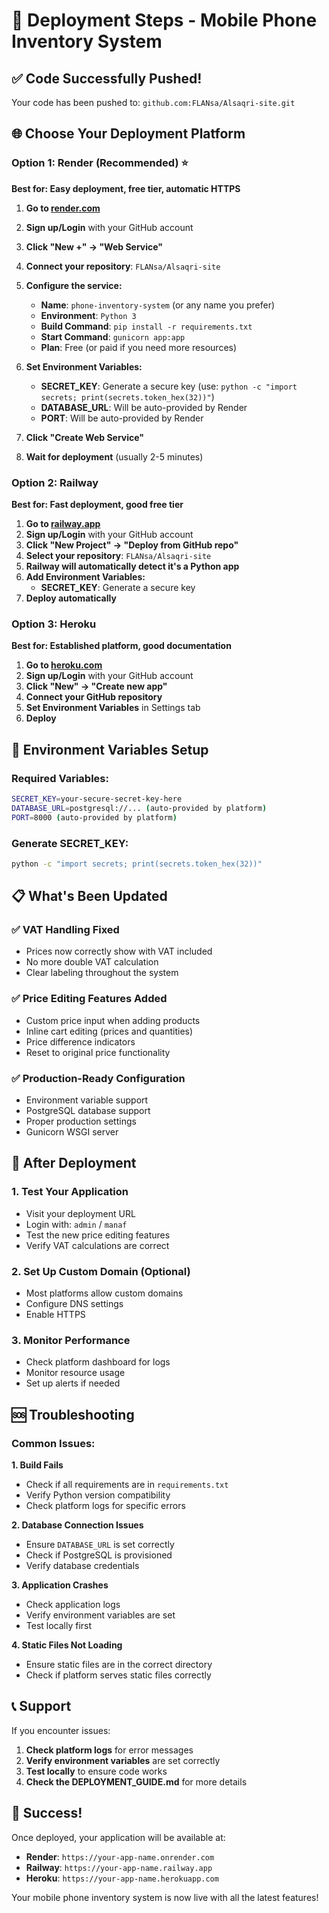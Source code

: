 # 🚀 Deployment Steps - Mobile Phone Inventory System

## ✅ Code Successfully Pushed!

Your code has been pushed to: `github.com:FLANsa/Alsaqri-site.git`

## 🌐 Choose Your Deployment Platform

### Option 1: Render (Recommended) ⭐
**Best for: Easy deployment, free tier, automatic HTTPS**

1. **Go to [render.com](https://render.com)**
2. **Sign up/Login** with your GitHub account
3. **Click "New +" → "Web Service"**
4. **Connect your repository**: `FLANsa/Alsaqri-site`
5. **Configure the service:**
   - **Name**: `phone-inventory-system` (or any name you prefer)
   - **Environment**: `Python 3`
   - **Build Command**: `pip install -r requirements.txt`
   - **Start Command**: `gunicorn app:app`
   - **Plan**: Free (or paid if you need more resources)

6. **Set Environment Variables:**
   - **SECRET_KEY**: Generate a secure key (use: `python -c "import secrets; print(secrets.token_hex(32))"`)
   - **DATABASE_URL**: Will be auto-provided by Render
   - **PORT**: Will be auto-provided by Render

7. **Click "Create Web Service"**
8. **Wait for deployment** (usually 2-5 minutes)

### Option 2: Railway
**Best for: Fast deployment, good free tier**

1. **Go to [railway.app](https://railway.app)**
2. **Sign up/Login** with your GitHub account
3. **Click "New Project" → "Deploy from GitHub repo"**
4. **Select your repository**: `FLANsa/Alsaqri-site`
5. **Railway will automatically detect it's a Python app**
6. **Add Environment Variables:**
   - **SECRET_KEY**: Generate a secure key
7. **Deploy automatically**

### Option 3: Heroku
**Best for: Established platform, good documentation**

1. **Go to [heroku.com](https://heroku.com)**
2. **Sign up/Login** with your GitHub account
3. **Click "New" → "Create new app"**
4. **Connect your GitHub repository**
5. **Set Environment Variables** in Settings tab
6. **Deploy**

## 🔧 Environment Variables Setup

### Required Variables:
```bash
SECRET_KEY=your-secure-secret-key-here
DATABASE_URL=postgresql://... (auto-provided by platform)
PORT=8000 (auto-provided by platform)
```

### Generate SECRET_KEY:
```bash
python -c "import secrets; print(secrets.token_hex(32))"
```

## 📋 What's Been Updated

### ✅ VAT Handling Fixed
- Prices now correctly show with VAT included
- No more double VAT calculation
- Clear labeling throughout the system

### ✅ Price Editing Features Added
- Custom price input when adding products
- Inline cart editing (prices and quantities)
- Price difference indicators
- Reset to original price functionality

### ✅ Production-Ready Configuration
- Environment variable support
- PostgreSQL database support
- Proper production settings
- Gunicorn WSGI server

## 🎯 After Deployment

### 1. Test Your Application
- Visit your deployment URL
- Login with: `admin` / `manaf`
- Test the new price editing features
- Verify VAT calculations are correct

### 2. Set Up Custom Domain (Optional)
- Most platforms allow custom domains
- Configure DNS settings
- Enable HTTPS

### 3. Monitor Performance
- Check platform dashboard for logs
- Monitor resource usage
- Set up alerts if needed

## 🆘 Troubleshooting

### Common Issues:

**1. Build Fails**
- Check if all requirements are in `requirements.txt`
- Verify Python version compatibility
- Check platform logs for specific errors

**2. Database Connection Issues**
- Ensure `DATABASE_URL` is set correctly
- Check if PostgreSQL is provisioned
- Verify database credentials

**3. Application Crashes**
- Check application logs
- Verify environment variables are set
- Test locally first

**4. Static Files Not Loading**
- Ensure static files are in the correct directory
- Check if platform serves static files correctly

## 📞 Support

If you encounter issues:

1. **Check platform logs** for error messages
2. **Verify environment variables** are set correctly
3. **Test locally** to ensure code works
4. **Check the DEPLOYMENT_GUIDE.md** for more details

## 🎉 Success!

Once deployed, your application will be available at:
- **Render**: `https://your-app-name.onrender.com`
- **Railway**: `https://your-app-name.railway.app`
- **Heroku**: `https://your-app-name.herokuapp.com`

Your mobile phone inventory system is now live with all the latest features!
